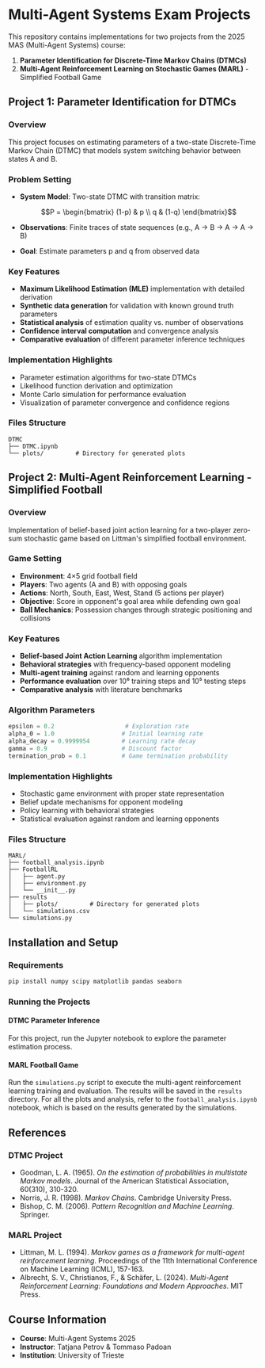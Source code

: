 # Multi-Agent Systems Exam Projects

This repository contains implementations for two projects from the 2025 MAS (Multi-Agent Systems) course:

1. **Parameter Identification for Discrete-Time Markov Chains (DTMCs)**
2. **Multi-Agent Reinforcement Learning on Stochastic Games (MARL)** - Simplified Football Game

## Project 1: Parameter Identification for DTMCs

### Overview
This project focuses on estimating parameters of a two-state Discrete-Time Markov Chain (DTMC) that models system switching behavior between states A and B.

### Problem Setting
- **System Model**: Two-state DTMC with transition matrix:
  ```math
  P = \begin{bmatrix}
  (1-p) & p \\
  q & (1-q)
  \end{bmatrix}
  ```
  
- **Observations**: Finite traces of state sequences (e.g., A → B → A → A → B)
- **Goal**: Estimate parameters p and q from observed data

### Key Features
- **Maximum Likelihood Estimation (MLE)** implementation with detailed derivation
- **Synthetic data generation** for validation with known ground truth parameters
- **Statistical analysis** of estimation quality vs. number of observations
- **Confidence interval computation** and convergence analysis
- **Comparative evaluation** of different parameter inference techniques

### Implementation Highlights
- Parameter estimation algorithms for two-state DTMCs
- Likelihood function derivation and optimization
- Monte Carlo simulation for performance evaluation
- Visualization of parameter convergence and confidence regions

### Files Structure
```
DTMC
├── DTMC.ipynb
└── plots/         # Directory for generated plots
```

## Project 2: Multi-Agent Reinforcement Learning - Simplified Football

### Overview
Implementation of belief-based joint action learning for a two-player zero-sum stochastic game based on Littman's simplified football environment.

### Game Setting
- **Environment**: 4×5 grid football field
- **Players**: Two agents (A and B) with opposing goals
- **Actions**: North, South, East, West, Stand (5 actions per player)
- **Objective**: Score in opponent's goal area while defending own goal
- **Ball Mechanics**: Possession changes through strategic positioning and collisions

### Key Features
- **Belief-based Joint Action Learning** algorithm implementation
- **Behavioral strategies** with frequency-based opponent modeling
- **Multi-agent training** against random and learning opponents
- **Performance evaluation** over 10⁶ training steps and 10⁵ testing steps
- **Comparative analysis** with literature benchmarks

### Algorithm Parameters
```python
epsilon = 0.2                    # Exploration rate
alpha_0 = 1.0                   # Initial learning rate
alpha_decay = 0.9999954         # Learning rate decay
gamma = 0.9                     # Discount factor
termination_prob = 0.1          # Game termination probability
```

### Implementation Highlights
- Stochastic game environment with proper state representation
- Belief update mechanisms for opponent modeling
- Policy learning with behavioral strategies
- Statistical evaluation against random and learning opponents

### Files Structure
```
MARL/
├── football_analysis.ipynb
├── FootballRL
│   ├── agent.py
│   ├── environment.py
│   └── __init__.py
├── results
│   ├── plots/         # Directory for generated plots
│   └── simulations.csv
└── simulations.py
```

## Installation and Setup

### Requirements
```bash
pip install numpy scipy matplotlib pandas seaborn
```

### Running the Projects

#### DTMC Parameter Inference
For this project, run the Jupyter notebook to explore the parameter estimation process.

#### MARL Football Game
Run the `simulations.py` script to execute the multi-agent reinforcement learning training and evaluation. The results will be saved in the `results` directory.
For all the plots and analysis, refer to the `football_analysis.ipynb` notebook, which is based on the results generated by the simulations.

## References

### DTMC Project
- Goodman, L. A. (1965). *On the estimation of probabilities in multistate Markov models*. Journal of the American Statistical Association, 60(310), 310-320.
- Norris, J. R. (1998). *Markov Chains*. Cambridge University Press.
- Bishop, C. M. (2006). *Pattern Recognition and Machine Learning*. Springer.

### MARL Project
- Littman, M. L. (1994). *Markov games as a framework for multi-agent reinforcement learning*. Proceedings of the 11th International Conference on Machine Learning (ICML), 157-163.
- Albrecht, S. V., Christianos, F., & Schäfer, L. (2024). *Multi-Agent Reinforcement Learning: Foundations and Modern Approaches*. MIT Press.

## Course Information
- **Course**: Multi-Agent Systems 2025
- **Instructor**: Tatjana Petrov & Tommaso Padoan
- **Institution**: University of Trieste
